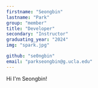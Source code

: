 ```yaml
---
firstname: "Seongbin"
lastname: "Park"
group: "member"
title: "Developer"
secondary: "Instructor"
graduating_year: "2024"
img: "spark.jpg"

github: "se0ngbin"
email: "parkseongbin@g.ucla.edu"
---
```


Hi I'm Seongbin!